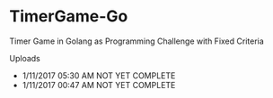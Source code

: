 # TimerGame-Go
Timer Game in Golang as Programming Challenge with Fixed Criteria

Uploads
* 1/11/2017 05:30 AM NOT YET COMPLETE
* 1/11/2017 00:47 AM NOT YET COMPLETE
